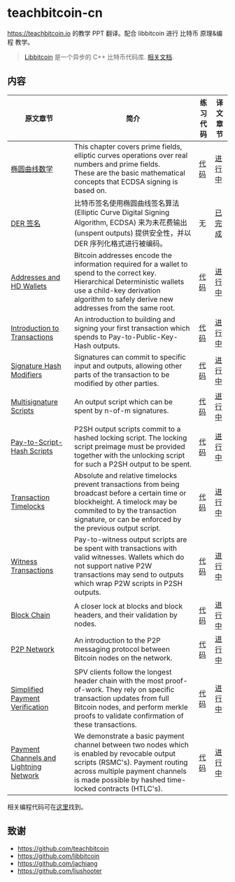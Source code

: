 # teachbitcoin-cn

https://teachbitcoin.io 的教学 PPT 翻译。配合 libbitcoin 进行 比特币 原理&编程 教学。

> [Libbitcoin](https://github.com/libbitcoin/libbitcoin-system) 是一个异步的 C++ 比特币代码库. [相关文档](https://github.com/jachiang/LibbitcoinDocumentation).

## 内容
| 原文章节 | 简介 | 练习代码 | 译文章节 |
| - | - | - | - |
| [椭圆曲线数学](https://teachbitcoin.io/presentations/ec_math.html) | This chapter covers prime fields, elliptic curves operations over real numbers and prime fields.<br>These are the basic mathematical concepts that ECDSA signing is based on. | [代码](https://github.com/teachbitcoin/code-demos/tree/master/00_ec_math) | [进行中](https://chrislinn.github.io/teachbitcoin-cn/ec_math.html) |
| [DER 签名](https://teachbitcoin.io/presentations/ecdsa.html) | 比特币签名使用椭圆曲线签名算法 (Elliptic Curve Digital Signing Algorithm, ECDSA) 来为未花费输出 (unspent outputs) 提供安全性，并以 DER 序列化格式进行被编码。 | 无 | [已完成](https://chrislinn.github.io/teachbitcoin-cn/ecdsa.html) |
| [Addresses and HD Wallets](https://teachbitcoin.io/presentations/walltes.html) | Bitcoin addresses encode the information required for a wallet to spend to the correct key. Hierarchical Deterministic wallets use a child-key derivation algorithm to safely derive new addresses from the same root. | [代码](https://github.com/teachbitcoin/code-demos/tree/master/02_addresses_hd_wallets) | [进行中](https://chrislinn.github.io/teachbitcoin-cn/walltes.html) |
| [Introduction to Transactions](https://teachbitcoin.io/presentations/transaction_build.html) | An introduction to building and signing your first transaction which spends to Pay-to-Public-Key-Hash outputs. | [代码](https://github.com/teachbitcoin/code-demos/tree/master/03_transactions_introduction) | [进行中](https://chrislinn.github.io/teachbitcoin-cn/transaction_build.html) |
| [Signature Hash Modifiers](https://teachbitcoin.io/presentations/transaction_sighash.html) | Signatures can commit to specific input and outputs, allowing other parts of the transaction to be modified by other parties. | [代码](https://github.com/teachbitcoin/code-demos/tree/master/04_transactions_sighash_modifiers) | [进行中](https://chrislinn.github.io/teachbitcoin-cn/transaction_sighash.html) |
| [Multisignature Scripts](https://teachbitcoin.io/presentations/transaction_multisig.html) | An output script which can be spent by n-of-m signatures. | [代码](https://github.com/teachbitcoin/code-demos/tree/master/05_transactions_p2sh_multisig) | [进行中](https://chrislinn.github.io/teachbitcoin-cn/transaction_multisig.html) |
| [Pay-to-Script-Hash Scripts](https://teachbitcoin.io/presentations/transaction_p2sh.html) | P2SH output scripts commit to a hashed locking script. The locking script preimage must be provided together with the unlocking script for such a P2SH output to be spent. | [代码](https://github.com/teachbitcoin/code-demos/tree/master/05_transactions_p2sh_multisig) | [进行中](https://chrislinn.github.io/teachbitcoin-cn/transaction_p2sh.html) |
| [Transaction Timelocks](https://teachbitcoin.io/presentations/transaction_timelocks.html) | Absolute and relative timelocks prevent transactions from being broadcast before a certain time or blockheight. A timelock may be commited to by the transaction signature, or can be enforced by the previous output script. | [代码](https://github.com/teachbitcoin/code-demos/tree/master/06_transactions_timelocks) | [进行中](https://chrislinn.github.io/teachbitcoin-cn/transaction_timelocks.html) |
| [Witness Transactions](https://teachbitcoin.io/presentations/transaction_witness.html) | Pay-to-witness output scripts are be spent with transactions with valid witnesses. Wallets which do not support native P2W transactions may send to outputs which wrap P2W scripts in P2SH outputs. | [代码](https://github.com/teachbitcoin/code-demos/tree/master/08_transactions_witness) | [进行中](https://chrislinn.github.io/teachbitcoin-cn/transaction_witness.html) |
| [Block Chain](https://teachbitcoin.io/presentations/blockchain.html) | A closer lock at blocks and block headers, and their validation by nodes. | [代码](https://github.com/teachbitcoin/code-demos/tree/master/09_block_parsing) | [进行中](https://chrislinn.github.io/teachbitcoin-cn/blockchain.html) |
| [P2P Network](https://teachbitcoin.io/presentations/p2p.html) | An introduction to the P2P messaging protocol between Bitcoin nodes on the network. | [代码](https://github.com/teachbitcoin/code-demos/tree/master/10_p2p) | [进行中](https://chrislinn.github.io/teachbitcoin-cn/p2p.html) |
| [Simplified Payment Verification](https://teachbitcoin.io/presentations/spv.html) | SPV clients follow the longest header chain with the most proof-of-work. They rely on specific transaction updates from full Bitcoin nodes, and perform merkle proofs to validate confirmation of these transactions. | [代码](https://github.com/teachbitcoin/code-demos/tree/master/11_simplified_payment_verification) | [进行中](https://chrislinn.github.io/teachbitcoin-cn/spv.html) |
| [Payment Channels and Lightning Network](https://teachbitcoin.io/presentations/payment_channels.html) | We demonstrate a basic payment channel between two nodes which is enabled by revocable output scripts (RSMC's). Payment routing across multiple payment channels is made possible by hashed time-locked contracts (HTLC's). | [代码](https://github.com/teachbitcoin/code-demos/tree/master/12_payment_channels) | [进行中](https://chrislinn.github.io/teachbitcoin-cn/payment_channels.html) |

相关编程代码可在[这里](https://github.com/teachbitcoin/code-demos)找到。

## 致谢
+ https://github.com/teachbitcoin
+ https://github.com/libbitcoin
+ https://github.com/jachiang
+ https://github.com/liushooter
